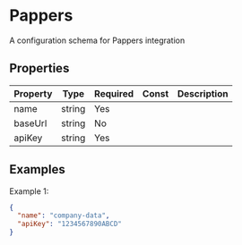 # Pappers

A configuration schema for Pappers integration

## Properties

| Property | Type | Required | Const | Description |
|----------|------|----------|-------|-------------|
| name | string | Yes |  |  |
| baseUrl | string | No |  |  |
| apiKey | string | Yes |  |  |

## Examples

Example 1:

```json
{
  "name": "company-data",
  "apiKey": "1234567890ABCD"
}
```

